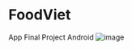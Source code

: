 # FoodViet
App Final Project Android
![image](https://user-images.githubusercontent.com/65383137/159978345-67f48962-0250-4356-85ae-5f2f2a85bfd9.png)

